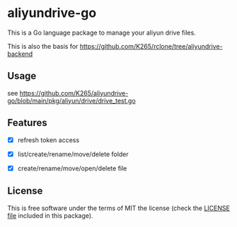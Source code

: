# aliyundrive-go

This is a Go language package to manage your aliyun drive files.

This is also the basis for <https://github.com/K265/rclone/tree/aliyundrive-backend>

## Usage

see <https://github.com/K265/aliyundrive-go/blob/main/pkg/aliyun/drive/drive_test.go>

## Features

- [x] refresh token access

- [x] list/create/rename/move/delete folder

- [x] create/rename/move/open/delete file

## License

This is free software under the terms of MIT the license (check the [LICENSE file](/LICENSE) included in this package).

